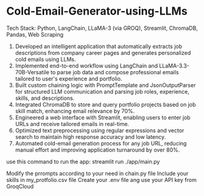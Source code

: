 # Cold-Email-Generator-using-LLMs
Tech Stack: Python, LangChain, LLaMA-3 (via GROQ), Streamlit, ChromaDB, Pandas, Web Scraping 

1. Developed an intelligent application that automatically extracts job descriptions from company career pages and generates personalized cold emails using LLMs.
2. Implemented end-to-end workflow using LangChain and LLaMA-3.3-70B-Versatile to parse job data and compose professional emails tailored to user's experience and portfolio.
3. Built custom chaining logic with PromptTemplate and JsonOutputParser for structured LLM communication and parsing job roles, experience, skills, and descriptions.
4. Integrated ChromaDB to store and query portfolio projects based on job skill match, enhancing email relevance by 70%.
5. Engineered a web interface with Streamlit, enabling users to enter job URLs and receive tailored emails in real-time.
6. Optimized text preprocessing using regular expressions and vector search to maintain high response accuracy and low latency.
7. Automated cold-email generation process for any job URL, reducing manual effort and improving application turnaround by over 80%.

use this command to run the app: streamlit run ./app/main.py

Modify the prrompts according to your need in chain.py file
Include your skills in my_protfolio.csv file 
Create your .env file ang use your API key from GroqCloud
